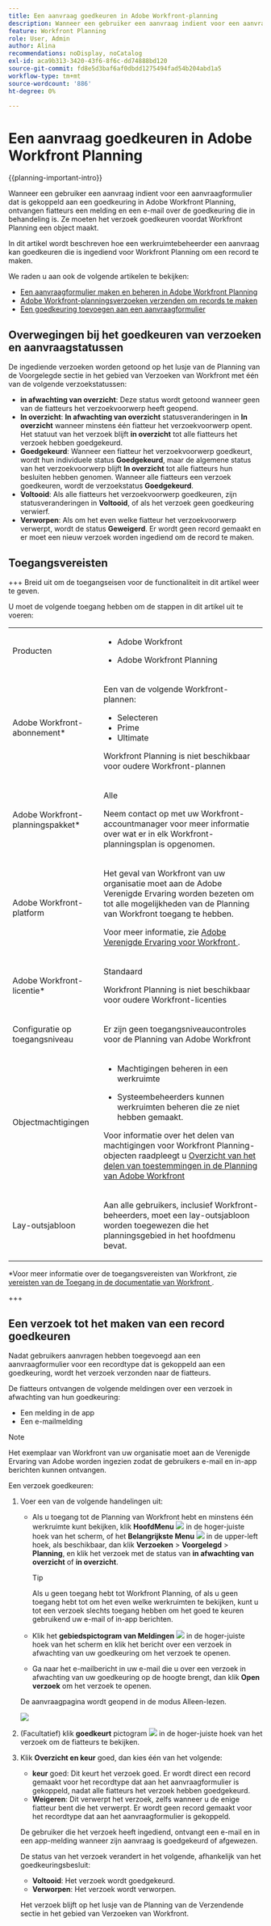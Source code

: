 ```yaml
---
title: Een aanvraag goedkeuren in Adobe Workfront-planning
description: Wanneer een gebruiker een aanvraag indient voor een aanvraagformulier dat is gekoppeld aan een goedkeuring in Adobe Workfront Planning, ontvangen fiatteurs een melding en een e-mail over de goedkeuring die in behandeling is. Ze moeten het verzoek goedkeuren voordat Workfront Planning een object maakt.
feature: Workfront Planning
role: User, Admin
author: Alina
recommendations: noDisplay, noCatalog
exl-id: aca9b313-3420-43f6-8f6c-dd74888bd120
source-git-commit: fd8e5d3baf6af0dbdd1275494fad54b204abd1a5
workflow-type: tm+mt
source-wordcount: '886'
ht-degree: 0%

---
```


# Een aanvraag goedkeuren in Adobe Workfront Planning

<!--take Preview and Production references at Production time-->

<!-- do you need to add that only workspace owners can view the Submitted/ Planning tab?? - asking team in slack-->

<!--<span class="preview">The highlighted information on this page refers to functionality not yet generally available. It is available only in the Preview environment for all customers. After the monthly releases to Production, the same features are also available in the Production environment for customers who enabled fast releases. </span>   

<span class="preview">For information about fast releases, see [Enable or disable fast releases for your organization](/help/quicksilver/administration-and-setup/set-up-workfront/configure-system-defaults/enable-fast-release-process.md). </span>-->

{{planning-important-intro}}

Wanneer een gebruiker een aanvraag indient voor een aanvraagformulier dat is gekoppeld aan een goedkeuring in Adobe Workfront Planning, ontvangen fiatteurs een melding en een e-mail over de goedkeuring die in behandeling is. Ze moeten het verzoek goedkeuren voordat Workfront Planning een object maakt.

In dit artikel wordt beschreven hoe een werkruimtebeheerder een aanvraag kan goedkeuren die is ingediend voor Workfront Planning om een record te maken.

We raden u aan ook de volgende artikelen te bekijken:

* [Een aanvraagformulier maken en beheren in Adobe Workfront Planning](/help/quicksilver/planning/requests/create-request-form.md)
* [Adobe Workfront-planningsverzoeken verzenden om records te maken](/help/quicksilver/planning/requests/submit-requests.md)
* [Een goedkeuring toevoegen aan een aanvraagformulier](/help/quicksilver/planning/requests/add-approval-to-request-form.md)

## Overwegingen bij het goedkeuren van verzoeken en aanvraagstatussen

De ingediende verzoeken worden getoond op het lusje van de Planning van de Voorgelegde sectie in het gebied van Verzoeken van Workfront met één van de volgende verzoekstatussen:

* **in afwachting van overzicht**: Deze status wordt getoond wanneer geen van de fiatteurs het verzoekvoorwerp heeft geopend.
* **In overzicht**: **In afwachting van overzicht** statusveranderingen in **In overzicht** wanneer minstens één fiatteur het verzoekvoorwerp opent. Het statuut van het verzoek blijft **in overzicht** tot alle fiatteurs het verzoek hebben goedgekeurd.
* **Goedgekeurd**: Wanneer een fiatteur het verzoekvoorwerp goedkeurt, wordt hun individuele status **Goedgekeurd**, maar de algemene status van het verzoekvoorwerp blijft **In overzicht** tot alle fiatteurs hun besluiten hebben genomen. Wanneer alle fiatteurs een verzoek goedkeuren, wordt de verzoekstatus **Goedgekeurd**.
* **Voltooid**: Als alle fiatteurs het verzoekvoorwerp goedkeuren, zijn statusveranderingen in **Voltooid**, of als het verzoek geen goedkeuring verwierf.
* **Verworpen**: Als om het even welke fiatteur het verzoekvoorwerp verwerpt, wordt de status **Geweigerd**. Er wordt geen record gemaakt en er moet een nieuw verzoek worden ingediend om de record te maken.

## Toegangsvereisten

+++ Breid uit om de toegangseisen voor de functionaliteit in dit artikel weer te geven.

U moet de volgende toegang hebben om de stappen in dit artikel uit te voeren:

<table style="table-layout:auto">
 <col>
 </col>
 <col>
 </col>
 <tbody>
    <tr>
<tr>
<td>
   <p> Producten</p> </td>
   <td>
   <ul><li><p> Adobe Workfront</p></li>
   <li><p> Adobe Workfront Planning<p></li></ul></td>
  </tr>  
 <tr>
   <td role="rowheader"><p>Adobe Workfront-abonnement*</p></td>
   <td>
<p>Een van de volgende Workfront-plannen:</p>
<ul><li>Selecteren</li>
<li>Prime</li>
<li>Ultimate</li></ul>
<p>Workfront Planning is niet beschikbaar voor oudere Workfront-plannen</p>
   </td>

<tr>
   <td role="rowheader"><p>Adobe Workfront-planningspakket*</p></td>
   <td>
<p>Alle </p>  
<p>Neem contact op met uw Workfront-accountmanager voor meer informatie over wat er in elk Workfront-planningsplan is opgenomen. </td>

<tr>
   <td role="rowheader"><p>Adobe Workfront-platform</p></td>
   <td>
<p>Het geval van Workfront van uw organisatie moet aan de Adobe Verenigde Ervaring worden bezeten om tot alle mogelijkheden van de Planning van Workfront toegang te hebben.</p>
<p>Voor meer informatie, zie <a href="/help/quicksilver/workfront-basics/navigate-workfront/workfront-navigation/adobe-unified-experience.md"> Adobe Verenigde Ervaring voor Workfront </a>. </p>
   </td>
  </tr>
  </tr>
  <tr>
   <td role="rowheader"><p>Adobe Workfront-licentie*</p></td>
   <td>
   <p>Standaard</p>
   <p>Workfront Planning is niet beschikbaar voor oudere Workfront-licenties</p>
  </td>
  </tr>
  <tr>
   <td role="rowheader"><p>Configuratie op toegangsniveau</p></td>
   <td> <p>Er zijn geen toegangsniveaucontroles voor de Planning van Adobe Workfront</p>  
</td>
  </tr>
<tr>
   <td role="rowheader"><p>Objectmachtigingen</p></td>
   <td>
   <ul>
   <li><p>Machtigingen beheren in een werkruimte <!--<span class="preview">and record type</span>--> </p></li>
    <li><p>Systeembeheerders kunnen werkruimten beheren die ze niet hebben gemaakt. </p></li>
    </ul>
   <p>Voor informatie over het delen van machtigingen voor Workfront Planning-objecten raadpleegt u  
   <a href="/help/quicksilver/planning/access/sharing-permissions-overview.md"> Overzicht van het delen van toestemmingen in de Planning van Adobe Workfront </a> 
  </td>
  </tr>
<tr>
   <td role="rowheader"><p>Lay-outsjabloon</p></td>
   <td> <p>Aan alle gebruikers, inclusief Workfront-beheerders, moet een lay-outsjabloon worden toegewezen die het planningsgebied in het hoofdmenu bevat. </p>  
</td>
  </tr>
 </tbody>
</table>

*Voor meer informatie over de toegangsvereisten van Workfront, zie [ vereisten van de Toegang in de documentatie van Workfront ](/help/quicksilver/administration-and-setup/add-users/access-levels-and-object-permissions/access-level-requirements-in-documentation.md).

+++

## Een verzoek tot het maken van een record goedkeuren

Nadat gebruikers aanvragen hebben toegevoegd aan een aanvraagformulier voor een recordtype dat is gekoppeld aan een goedkeuring, wordt het verzoek verzonden naar de fiatteurs.

De fiatteurs ontvangen de volgende meldingen over een verzoek in afwachting van hun goedkeuring:

* Een melding in de app
* Een e-mailmelding

>[!NOTE]
>
>Het exemplaar van Workfront van uw organisatie moet aan de Verenigde Ervaring van Adobe worden ingezien zodat de gebruikers e-mail en in-app berichten kunnen ontvangen.

Een verzoek goedkeuren:

1. Voer een van de volgende handelingen uit:

   * Als u toegang tot de Planning van Workfront hebt en minstens één werkruimte kunt bekijken, klik **HoofdMenu** ![](assets/dots-menu.png) in de hoger-juiste hoek van het scherm, of het **Belangrijkste Menu** ![](assets/lines-menu.png) in de upper-left hoek, als beschikbaar, dan klik **Verzoeken** > **Voorgelegd** > **Planning**, en klik het verzoek met de status van **in afwachting van overzicht** of **in overzicht**.

     >[!TIP]
     >
     >Als u geen toegang hebt tot Workfront Planning, of als u geen toegang hebt tot om het even welke werkruimten te bekijken, kunt u tot een verzoek slechts toegang hebben om het goed te keuren gebruikend uw e-mail of in-app berichten.

   * Klik het **gebiedspictogram van Meldingen** ![](assets/notifications-area-icon-unified-shell.png) in de hoger-juiste hoek van het scherm en klik het bericht over een verzoek in afwachting van uw goedkeuring om het verzoek te openen.
   * Ga naar het e-mailbericht in uw e-mail die u over een verzoek in afwachting van uw goedkeuring op de hoogte brengt, dan klik **Open verzoek** om het verzoek te openen. <!--add the name of the button here, from the email-->

   De aanvraagpagina wordt geopend in de modus Alleen-lezen.

   ![](assets/read-only-reqeust-page-in-review-status.png)

1. (Facultatief) klik **goedkeurt** pictogram ![](assets/approvals-icon.png) in de hoger-juiste hoek van het verzoek om de fiatteurs te bekijken.
1. Klik **Overzicht en keur** goed, dan kies één van het volgende: <!--did they fix the button and removed the &??-->

   * **keur** goed: Dit keurt het verzoek goed. Er wordt direct een record gemaakt voor het recordtype dat aan het aanvraagformulier is gekoppeld, nadat alle fiatteurs het verzoek hebben goedgekeurd.
   * **Weigeren**: Dit verwerpt het verzoek, zelfs wanneer u de enige fiatteur bent die het verwerpt. Er wordt geen record gemaakt voor het recordtype dat aan het aanvraagformulier is gekoppeld.

   De gebruiker die het verzoek heeft ingediend, ontvangt een e-mail en in een app-melding wanneer zijn aanvraag is goedgekeurd of afgewezen.

   De status van het verzoek verandert in het volgende, afhankelijk van het goedkeuringsbesluit:

   * **Voltooid**: Het verzoek wordt goedgekeurd.
   * **Verworpen**: Het verzoek wordt verworpen.

   Het verzoek blijft op het lusje van de Planning van de Verzendende sectie in het gebied van Verzoeken van Workfront.
